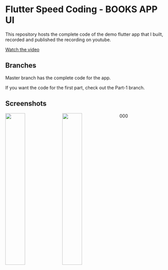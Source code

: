 # Flutter Speed Coding - BOOKS APP UI
This repository hosts the complete code of the demo flutter app that I built, recorded and published the recording on youtube.

[Watch the video](https://youtu.be/trbJ9cNLAHk)

## Branches

Master branch has the complete code for the app.

If you want the code for the first part, check out the Part-1 branch.

## Screenshots

<img src="https://github.com/Ronak99/Flutter-Speed-Coding---BooksApp/blob/master/screenshots/first_page.jpeg" align="left" width="35%" >

<img src="https://github.com/Ronak99/Flutter-Speed-Coding---BooksApp/blob/master/screenshots/second_page.jpeg" align="left" width="35%" >

000
